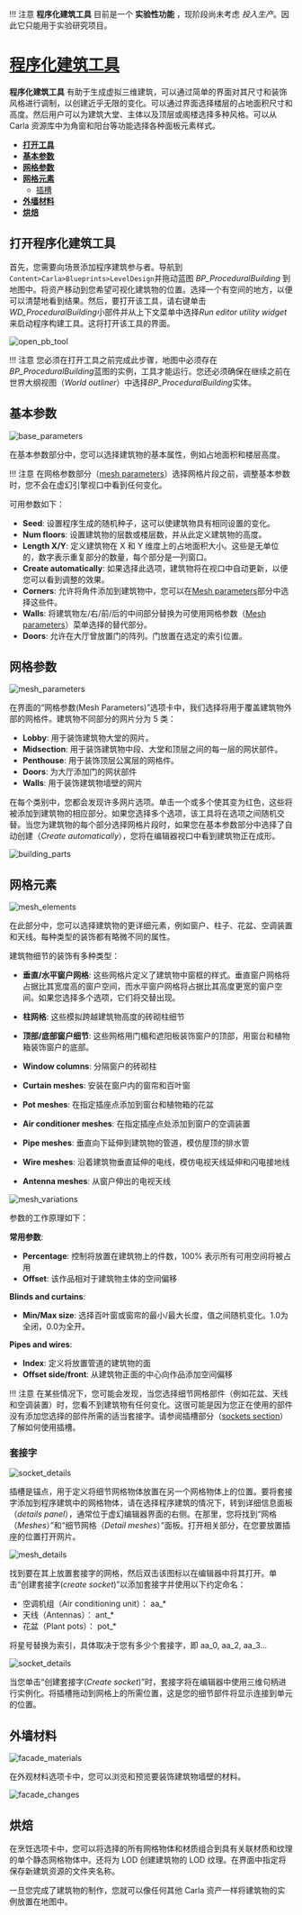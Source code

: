!!! 注意
	__程序化建筑工具__ 目前是一个 __实验性功能__ ，现阶段尚未考虑 *投入生产*。因此它只能用于实验研究项目。

# [程序化建筑工具](https://carla.readthedocs.io/en/latest/adv_procedural_building_tool/)

__程序化建筑工具__ 有助于生成虚拟三维建筑，可以通过简单的界面对其尺寸和装饰风格进行调制，以创建近乎无限的变化。可以通过界面选择楼层的占地面积尺寸和高度。然后用户可以为建筑大堂、主体以及顶层或阁楼选择多种风格。可以从 Carla 资源库中为角窗和阳台等功能选择各种面板元素样式。

- [__打开工具__](#opening-the-procedural-building-tool)
- [__基本参数__](#base-parameters)
- [__网格参数__](#mesh-parameters)
- [__网格元素__](#mesh-elements)
	- [插槽](#sockets)
- [__外墙材料__](#facade-materials)
- [__烘焙__](#cooking)

## 打开程序化建筑工具

首先，您需要向场景添加程序建筑参与者。导航到`Content>Carla>Blueprints>LevelDesign`并拖动蓝图 *BP_ProceduralBuilding* 到地图中。将资产移动到您希望可视化建筑物的位置。选择一个有空间的地方，以便可以清楚地看到结果。然后，要打开该工具，请右键单击*WD_ProceduralBuilding*小部件并从上下文菜单中选择*Run editor utility widget*来启动程序构建工具。这将打开该工具的界面。


![open_pb_tool](img/open_pb_tool.png)

!!! 注意
	您必须在打开工具之前完成此步骤，地图中必须存在*BP_ProceduralBuilding*蓝图的实例，工具才能运行。您还必须确保在继续之前在世界大纲视图（*World outliner*）中选择*BP_ProceduralBuilding*实体。

## 基本参数

![base_parameters](img/pb_base_parameters.png)

在基本参数部分中，您可以选择建筑物的基本属性，例如占地面积和楼层高度。

!!! 注意
	在网格参数部分（[mesh parameters](#mesh-parameters)）选择网格片段之前，调整基本参数时，您不会在虚幻引擎视口中看到任何变化。

可用参数如下：

- __Seed__: 设置程序生成的随机种子，这可以使建筑物具有相同设置的变化。
- __Num floors__: 设置建筑物的层数或楼层数，并从此定义建筑物的高度。
- __Length X/Y__: 定义建筑物在 X 和 Y 维度上的占地面积大小。这些是无单位的，数字表示重复部分的数量，每个部分是一列窗口。
- __Create automatically__: 如果选择此选项，建筑物将在视口中自动更新，以便您可以看到调整的效果。
- __Corners__: 允许将角件添加到建筑物中，您可以在[Mesh parameters](#mesh-parameters)部分中选择这些件。
- __Walls__: 将建筑物左/右/前/后的中间部分替换为可使用网格参数（[Mesh parameters](#mesh-parameters)）菜单选择的替代部分。
- __Doors__: 允许在大厅曾放置门的阵列。门放置在选定的索引位置。

## 网格参数

![mesh_parameters](img/pb_mesh_parameters.png)

在界面的“网格参数(Mesh Parameters)”选项卡中，我们选择将用于覆盖建筑物外部的网格件。建筑物不同部分的网片分为 5 类：

- __Lobby__: 用于装饰建筑物大堂的网片。
- __Midsection__: 用于装饰建筑物中段、大堂和顶层之间的每一层的网状部件。
- __Penthouse__: 用于装饰顶层公寓层的网格件。
- __Doors__: 为大厅添加门的网状部件
- __Walls__: 用于装饰建筑物墙壁的网片

在每个类别中，您都会发现许多网片选项。单击一个或多个使其变为红色，这些将被添加到建筑物的相应部分。如果您选择多个选项，该工具将在选项之间随机交替。当您为建筑物的每个部分选择网格片段时，如果您在基本参数部分中选择了自动创建（*Create automatically*），您将在编辑器视口中看到建筑物正在成形。

![building_parts](img/pb_building_parts.png)

## 网格元素

![mesh_elements](img/pb_mesh_elements.png)

在此部分中，您可以选择建筑物的更详细元素，例如窗户、柱子、花盆、空调装置和天线。每种类型的装饰都有略微不同的属性。

建筑物细节的装饰有多种类型：

- __垂直/水平窗户网格__: 这些网格片定义了建筑物中窗框的样式。垂直窗户网格将占据比其宽度高的窗户空间，而水平窗户网格将占据比其高度更宽的窗户空间。如果您选择多个选项，它们将交替出现。

- __柱网格__: 这些模拟跨越建筑物高度的砖砌柱细节

- __顶部/底部窗户细节__: 这些网格用门楣和遮阳板装饰窗户的顶部，用窗台和植物箱装饰窗户的底部。

- __Window columns__: 分隔窗户的砖砌柱

- __Curtain meshes__: 安装在窗户内的窗帘和百叶窗

- __Pot meshes__: 在指定插座点添加到窗台和植物箱的花盆

- __Air conditioner meshes__: 在指定插座点处添加到窗户的空调装置

- __Pipe meshes__: 垂直向下延伸到建筑物的管道，模仿屋顶的排水管

- __Wire meshes__: 沿着建筑物垂直延伸的电线，模仿电视天线延伸和闪电接地线

- __Antenna meshes__: 从窗户伸出的电视天线

![mesh_variations](img/pb_detail_variations.webp)

参数的工作原理如下：

 __常用参数__:

* __Percentage__: 控制将放置在建筑物上的件数，100% 表示所有可用空间将被占用
* __Offset__: 该作品相对于建筑物主体的空间偏移

__Blinds and curtains__:

* __Min/Max size__: 选择百叶窗或窗帘的最小/最大长度，值之间随机变化。1.0为全闭，0.0为全开。

__Pipes and wires__:

* __Index__: 定义将放置管道的建筑物的面
* __Offset side/front__: 从建筑物正面的中心向作品添加空间偏移

!!! 注意
	在某些情况下，您可能会发现，当您选择细节网格部件（例如花盆、天线和空调装置）时，您看不到建筑物有任何变化。这很可能是因为您正在使用的部件没有添加您选择的部件所需的适当套接字。请参阅插槽部分（[sockets section](#sockets)）了解如何使用插槽。

### 套接字

![socket_details](img/pb_detail_section.png)

插槽是锚点，用于定义将细节网格物体放置在另一个网格物体上的位置。要将套接字添加到程序建筑中的网格物体，请在选择程序建筑的情况下，转到详细信息面板（*details panel*），通常位于虚幻编辑器界面的右侧。在那里，您将找到“网格（*Meshes*）”和“细节网格（*Detail meshes*）”面板。打开相关部分，在您要放置插座的位置打开网片。

![mesh_details](img/pb_mesh_details.png)

找到要在其上放置套接字的网格，然后双击该图标以在编辑器中将其打开。单击“创建套接字(*create socket*)”以添加套接字并使用以下约定命名：

* 空调机组（Air conditioning unit）： aa_*
* 天线（Antennas）： ant_*
* 花盆（Plant pots）： pot_*

将星号替换为索引，具体取决于您有多少个套接字，即 aa_0, aa_2, aa_3...

![socket_details](img/pb_add_socket.png)

当您单击“创建套接字(*Create socket*)”时，套接字将在编辑器中使用三维句柄进行实例化。将插槽拖动到网格上的所需位置，这是您的细节部件将显示连接到单元的位置。

## 外墙材料

![facade_materials](img/pb_facade_materials.png)

在外观材料选项卡中，您可以浏览和预览要装饰建筑物墙壁的材料。

![facade_changes](img/pb_facade_changes.webp)

## 烘焙

在烹饪选项卡中，您可以将选择的所有网格物体和材质组合到具有关联材质和纹理的单个静态网格物体中。还将为 LOD 创建建筑物的 LOD 纹理。在界面中指定将保存新建筑资源的文件夹名称。


一旦您完成了建筑物的制作，您就可以像任何其他 Carla 资产一样将建筑物的实例放置在地图中。













